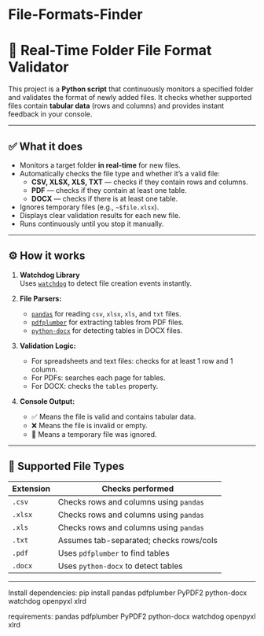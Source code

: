 # File-Formats-Finder
# 📂 Real-Time Folder File Format Validator

This project is a **Python script** that continuously monitors a specified folder and validates the format of newly added files. It checks whether supported files contain **tabular data** (rows and columns) and provides instant feedback in your console.

---

## ✅ **What it does**

- Monitors a target folder **in real-time** for new files.
- Automatically checks the file type and whether it’s a valid file:
  - **CSV, XLSX, XLS, TXT** — checks if they contain rows and columns.
  - **PDF** — checks if they contain at least one table.
  - **DOCX** — checks if there is at least one table.
- Ignores temporary files (e.g., `~$file.xlsx`).
- Displays clear validation results for each new file.
- Runs continuously until you stop it manually.

---

## ⚙️ **How it works**

1. **Watchdog Library**  
   Uses [`watchdog`](https://pypi.org/project/watchdog/) to detect file creation events instantly.

2. **File Parsers:**
   - [`pandas`](https://pandas.pydata.org/) for reading `csv`, `xlsx`, `xls`, and `txt` files.
   - [`pdfplumber`](https://pypi.org/project/pdfplumber/) for extracting tables from PDF files.
   - [`python-docx`](https://python-docx.readthedocs.io/) for detecting tables in DOCX files.

3. **Validation Logic:**
   - For spreadsheets and text files: checks for at least 1 row and 1 column.
   - For PDFs: searches each page for tables.
   - For DOCX: checks the `tables` property.

4. **Console Output:**
   - ✅ Means the file is valid and contains tabular data.
   - ❌ Means the file is invalid or empty.
   - 🛑 Means a temporary file was ignored.

---

## 📂 **Supported File Types**

| Extension | Checks performed                          |
|-----------|-------------------------------------------|
| `.csv`    | Checks rows and columns using `pandas`    |
| `.xlsx`   | Checks rows and columns using `pandas`    |
| `.xls`    | Checks rows and columns using `pandas`    |
| `.txt`    | Assumes tab-separated; checks rows/cols   |
| `.pdf`    | Uses `pdfplumber` to find tables          |
| `.docx`   | Uses `python-docx` to detect tables       |

---

Install dependencies:
pip install pandas pdfplumber PyPDF2 python-docx watchdog openpyxl xlrd

requirements:
pandas
pdfplumber
PyPDF2
python-docx
watchdog
openpyxl
xlrd
